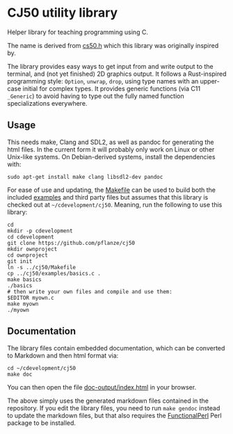 # CJ50 utility library

Helper library for teaching programming using C.

The name is derived from [cs50.h](https://github.com/cs50/libcs50)
which this library was originally inspired by.

The library provides easy ways to get input from and write output to
the terminal, and (not yet finished) 2D graphics output. It follows a
Rust-inspired programming style: `Option`, `unwrap`, `drop`, using
type names with an upper-case initial for complex types. It provides
generic functions (via C11 `_Generic`) to avoid having to type out the
fully named function specializations everywhere.

## Usage

This needs make, Clang and SDL2, as well as pandoc for generating the html files. In the current form it will probably only work on Linux or other Unix-like systems. On Debian-derived systems, install the dependencies with:

    sudo apt-get install make clang libsdl2-dev pandoc

For ease of use and updating, the [Makefile](Makefile) can be used to build both the included [examples](examples/) and third party files but assumes that this library is checked out at `~/cdevelopment/cj50`. Meaning, run the following to use this library:

    cd
    mkdir -p cdevelopment
    cd cdevelopment
    git clone https://github.com/pflanze/cj50
    mkdir ownproject
    cd ownproject
    git init
    ln -s ../cj50/Makefile
    cp ../cj50/examples/basics.c .
    make basics
    ./basics
    # then write your own files and compile and use them:
    $EDITOR myown.c
    make myown
    ./myown

## Documentation

The library files contain embedded documentation, which can be
converted to Markdown and then html format via:

    cd ~/cdevelopment/cj50
    make doc

You can then open the file
[doc-output/index.html](doc-output/index.md) in your browser.

The above simply uses the generated markdown files contained in the
repository. If you edit the library files, you need to run `make
gendoc` instead to update the markdown files, but that also requires
the [FunctionalPerl](https://metacpan.org/pod/FunctionalPerl) Perl
package to be installed.
